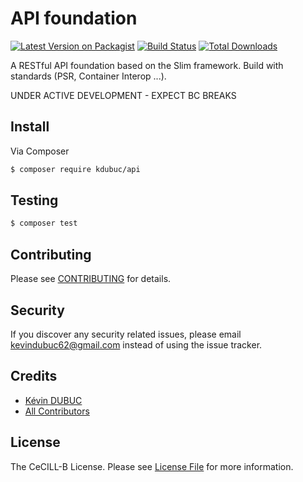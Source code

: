 # API foundation

[![Latest Version on Packagist][ico-version]][link-packagist]
[![Build Status][ico-travis]][link-travis]
[![Total Downloads][ico-downloads]][link-downloads]

A RESTful API foundation based on the Slim framework. Build with standards (PSR, Container Interop ...).

UNDER ACTIVE DEVELOPMENT - EXPECT BC BREAKS

## Install

Via Composer

``` bash
$ composer require kdubuc/api
```

## Testing

``` bash
$ composer test
```

## Contributing

Please see [CONTRIBUTING](CONTRIBUTING.md) for details.

## Security

If you discover any security related issues, please email kevindubuc62@gmail.com instead of using the issue tracker.

## Credits

- [Kévin DUBUC][link-author]
- [All Contributors][link-contributors]

## License

The CeCILL-B License. Please see [License File](LICENSE.md) for more information.

[ico-version]: https://img.shields.io/packagist/v/kdubuc/api.svg?style=flat-square
[ico-travis]: https://img.shields.io/travis/kdubuc/api/master.svg?style=flat-square
[ico-downloads]: https://img.shields.io/packagist/dt/kdubuc/api.svg?style=flat-square

[link-packagist]: https://packagist.org/packages/kdubuc/api
[link-travis]: https://travis-ci.org/kdubuc/api
[link-downloads]: https://packagist.org/packages/kdubuc/api
[link-author]: https://github.com/kdubuc
[link-contributors]: ../../contributors
